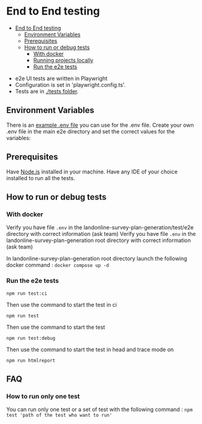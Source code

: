 # End to End testing

- [End to End testing](#end-to-end-testing)
  - [Environment Variables](#environment-variables)
  - [Prerequisites](#prerequisites)
  - [How to run or debug tests](#how-to-run-or-debug-tests)
    - [With docker](#with-docker)
    - [Running projects locally](#running-projects-locally)
    - [Run the e2e tests](#run-the-e2e-tests)

* e2e UI tests are written in Playwright
* Configuration is set in 'playwright.config.ts'.
* Tests are in [./tests folder](./tests).

## Environment Variables

There is an [example .env file](./.env-example) you can use for the .env file. Create your own .env file in the main e2e directory and set the correct values for the variables:

## Prerequisites

Have [Node.js](https://nodejs.org/en/) installed in your machine. Have any IDE of your choice installed to run all the tests. 

## How to run or debug tests

### With docker

Verify you have file `.env` in the landonline-survey-plan-generation/test/e2e directory with correct information (ask team)
Verify you have file `.env` in the landonline-survey-plan-generation root directory with correct information (ask team)

In landonline-survey-plan-generation root directory launch the following docker command :
`docker compose up -d`

### Run the e2e tests

```
npm run test:ci
```

Then use the command to start the test in ci

```
npm run test
```

Then use the command to start the test

```
npm run test:debug
```

Then use the command to start the test in head and trace mode on

```
npm run htmlreport
```
## FAQ

### How to run only one test
You can run only one test or a set of test with the following command :
`npm test 'path of the test who want to run'`


